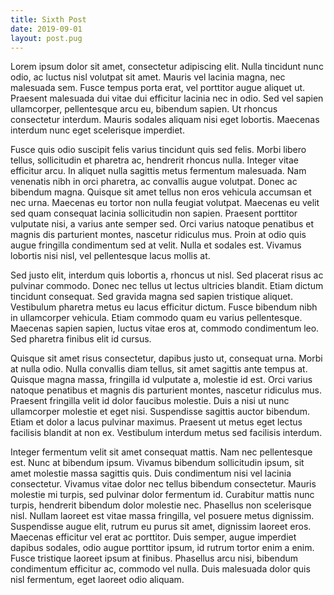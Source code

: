 ```yaml
---
title: Sixth Post
date: 2019-09-01
layout: post.pug
---
```


Lorem ipsum dolor sit amet, consectetur adipiscing elit. Nulla tincidunt nunc odio, ac luctus nisl volutpat sit amet. Mauris vel lacinia magna, nec malesuada sem. Fusce tempus porta erat, vel porttitor augue aliquet ut. Praesent malesuada dui vitae dui efficitur lacinia nec in odio. Sed vel sapien ullamcorper, pellentesque arcu eu, bibendum sapien. Ut rhoncus consectetur interdum. Mauris sodales aliquam nisi eget lobortis. Maecenas interdum nunc eget scelerisque imperdiet.

Fusce quis odio suscipit felis varius tincidunt quis sed felis. Morbi libero tellus, sollicitudin et pharetra ac, hendrerit rhoncus nulla. Integer vitae efficitur arcu. In aliquet nulla sagittis metus fermentum malesuada. Nam venenatis nibh in orci pharetra, ac convallis augue volutpat. Donec ac bibendum magna. Quisque sit amet tellus non eros vehicula accumsan et nec urna. Maecenas eu tortor non nulla feugiat volutpat. Maecenas eu velit sed quam consequat lacinia sollicitudin non sapien. Praesent porttitor vulputate nisi, a varius ante semper sed. Orci varius natoque penatibus et magnis dis parturient montes, nascetur ridiculus mus. Proin at odio quis augue fringilla condimentum sed at velit. Nulla et sodales est. Vivamus lobortis nisi nisl, vel pellentesque lacus mollis at.

<!--more-->

Sed justo elit, interdum quis lobortis a, rhoncus ut nisl. Sed placerat risus ac pulvinar commodo. Donec nec tellus ut lectus ultricies blandit. Etiam dictum tincidunt consequat. Sed gravida magna sed sapien tristique aliquet. Vestibulum pharetra metus eu lacus efficitur dictum. Fusce bibendum nibh in ullamcorper vehicula. Etiam commodo quam eu varius pellentesque. Maecenas sapien sapien, luctus vitae eros at, commodo condimentum leo. Sed pharetra finibus elit id cursus.

Quisque sit amet risus consectetur, dapibus justo ut, consequat urna. Morbi at nulla odio. Nulla convallis diam tellus, sit amet sagittis ante tempus at. Quisque magna massa, fringilla id vulputate a, molestie id est. Orci varius natoque penatibus et magnis dis parturient montes, nascetur ridiculus mus. Praesent fringilla velit id dolor faucibus molestie. Duis a nisi ut nunc ullamcorper molestie et eget nisi. Suspendisse sagittis auctor bibendum. Etiam et dolor a lacus pulvinar maximus. Praesent ut metus eget lectus facilisis blandit at non ex. Vestibulum interdum metus sed facilisis interdum.

Integer fermentum velit sit amet consequat mattis. Nam nec pellentesque est. Nunc at bibendum ipsum. Vivamus bibendum sollicitudin ipsum, sit amet molestie massa sagittis quis. Duis condimentum nisi vel lacinia consectetur. Vivamus vitae dolor nec tellus bibendum consectetur. Mauris molestie mi turpis, sed pulvinar dolor fermentum id. Curabitur mattis nunc turpis, hendrerit bibendum dolor molestie nec. Phasellus non scelerisque nisl. Nullam laoreet est vitae massa fringilla, vel posuere metus dignissim. Suspendisse augue elit, rutrum eu purus sit amet, dignissim laoreet eros. Maecenas efficitur vel erat ac porttitor. Duis semper, augue imperdiet dapibus sodales, odio augue porttitor ipsum, id rutrum tortor enim a enim. Fusce tristique laoreet ipsum at finibus. Phasellus arcu nisi, bibendum condimentum efficitur ac, commodo vel nulla. Duis malesuada dolor quis nisl fermentum, eget laoreet odio aliquam.
